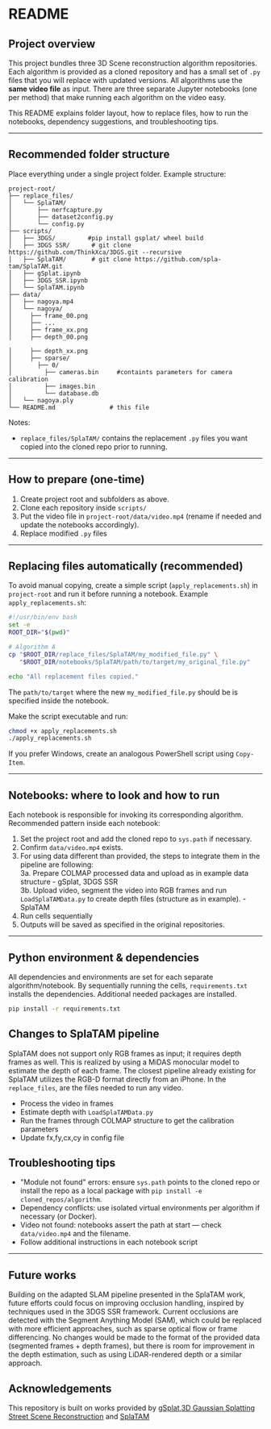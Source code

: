 

# README

## Project overview

This project bundles three 3D Scene reconstruction algorithm repositories. Each algorithm is provided as a cloned repository and has a small set of `.py` files that you will replace with updated versions. All algorithms use the **same video file** as input. There are three separate Jupyter notebooks (one per method) that make running each algorithm on the video easy.

This README explains folder layout, how to replace files, how to run the notebooks, dependency suggestions, and troubleshooting tips.

---

## Recommended folder structure

Place everything under a single project folder. Example structure:

```
project-root/      
├── replace_files/
│   └── SplaTAM/
│       ├── nerfcapture.py
│       ├── dataset2config.py
│       └── config.py
├── scripts/
│   ├── 3DGS/         #pip install gsplat/ wheel build
│   ├── 3DGS SSR/      # git clone https://github.com/ThinkXca/3DGS.git --recursive
│   ├── SplaTAM/       # git clone https://github.com/spla-tam/SplaTAM.git
│   ├── gSplat.ipynb
│   ├── 3DGS_SSR.ipynb
│   └── SplaTAM.ipynb
├── data/
│   ├── nagoya.mp4
│   └── nagoya/
│     ├── frame_00.png
│     ├── ...
│     ├── frame_xx.png
│     ├── depth_00.png

│     ├── depth_xx.png 
│     ├── sparse/
│       ├── 0/
│         ├── cameras.bin     #containts parameters for camera calibration 
│         ├── images.bin
│         └── database.db
│   └── nagoya.ply
└── README.md               # this file
```

Notes:
* `replace_files/SplaTAM/` contains the replacement `.py` files you want copied into the cloned repo prior to running.

---

## How to prepare (one-time)

1. Create project root and subfolders as above.
2. Clone each repository inside `scripts/`
3. Put the video file in `project-root/data/video.mp4` (rename if needed and update the notebooks accordingly).
4. Replace modified `.py` files 

---

## Replacing files automatically (recommended)

To avoid manual copying, create a simple script (`apply_replacements.sh`) in `project-root` and run it before running a notebook. Example `apply_replacements.sh`:

```bash
#!/usr/bin/env bash
set -e
ROOT_DIR="$(pwd)"

# Algorithm A
cp "$ROOT_DIR/replace_files/SplaTAM/my_modified_file.py" \
   "$ROOT_DIR/notebooks/SplaTAM/path/to/target/my_original_file.py"

echo "All replacement files copied."
```
The `path/to/target` where the new `my_modified_file.py` should be is specified inside the notebook.

Make the script executable and run:

```bash
chmod +x apply_replacements.sh
./apply_replacements.sh
```

If you prefer Windows, create an analogous PowerShell script using `Copy-Item`.

---

## Notebooks: where to look and how to run

Each notebook is responsible for invoking its corresponding algorithm. Recommended pattern inside each notebook:

1. Set the project root and add the cloned repo to `sys.path` if necessary.
2. Confirm `data/video.mp4` exists.
3. For using data different than provided, the steps to integrate them in the pipeline are following: <br>
3a. Prepare COLMAP processed data and upload as in example data structure - gSplat, 3DGS SSR <br>
3b. Upload video, segment the video into RGB frames and run `LoadSplaTAMData.py` to create depth files (structure as in example).  - SplaTAM
4. Run cells sequentially
5. Outputs will be saved as specified in the original repositories.



---

## Python environment & dependencies

All dependencies and environments are set for each separate algorithm/notebook. By sequentially running the cells, `requirements.txt` installs the dependencies. Additional needed packages are installed.
```bash 
pip install -r requirements.txt
```

## Changes to SplaTAM pipeline

SplaTAM does not support only RGB frames as input; it requires depth frames as well. This is realized by using a MiDAS monocular model to estimate the depth of each frame. The closest pipeline already existing for SplaTAM utilizes the RGB-D format directly from an iPhone. In the `replace_files`, are the files needed to run any video. 
- Process the video in frames
- Estimate depth with `LoadSplaTAMData.py`
- Run the frames through COLMAP structure to get the calibration parameters
- Update fx,fy,cx,cy in config file 


## Troubleshooting tips

* "Module not found" errors: ensure `sys.path` points to the cloned repo or install the repo as a local package with `pip install -e cloned_repos/algorithm`.
* Dependency conflicts: use isolated virtual environments per algorithm if necessary (or Docker).
* Video not found: notebooks assert the path at start — check `data/video.mp4` and the filename.
* Follow additional instructions in each notebook script


---

## Future works 

Building on the adapted SLAM pipeline presented in the SplaTAM work, future efforts could focus on improving occlusion handling, inspired by techniques used in the 3DGS SSR framework. Current occlusions are detected with the Segment Anything Model (SAM), which could be replaced with more efficient approaches, such as sparse optical flow or frame differencing. No changes would be made to the format of the provided data (segmented frames + depth frames), but there is room for improvement in the depth estimation, such as using LiDAR-rendered depth or a similar approach.

## Acknowledgements

This repository is built on works provided by [gSplat]([gSplat](https://github.com/nerfstudio-project/gsplat)),[3D Gaussian Splatting Street Scene Reconstruction](https://github.com/ThinkXca/3DGS/tree/main) and [SplaTAM](https://github.com/spla-tam/SplaTAM/tree/main)
